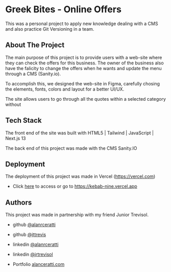 
# Greek Bites - Online Offers


This was a personal project to apply new knowledge dealing with a CMS and also practice Git Versioning in a team. 


## About The Project
The main purpose of this project is to provide users with a web-site where they can check the offers for this business. The owner of the business also have the falicity to change the offers when he wants and update the menu through a CMS (Sanity.io). 


To accomplish this, we designed the web-site in Figma, carefully chosing the elements, fonts, colors and layout for a better UI/UX. 

The site allows users to go through all the quotes within a selected category without 



## Tech Stack


The front end of the site was built with HTML5 | Tailwind | JavaScript | Next.js 13

The back end of this project was made with the CMS Sanity.IO



## Deployment

The deployment of this project was made in Vercel (https://vercel.com)

- Click [here](https://kebab-nine.vercel.app) to access or go to https://kebab-nine.vercel.app



## Authors

This project was made in partnership with my friend Junior Trevisol.

- github [@alanrceratti](https://github.com/alanrceratti)

- github [@jttrevis](https://github.com/jttrevis)


-  linkedin [@alanrceratti](https://www.linkedin.com/in/alan-ceratti-7ab8261b8)

-  linkedin [@jrtrevisol](https://www.linkedin.com/in/jrtrevisol/)

-  Portfolio [alanceratti.com](https://www.alanceratti.com)



